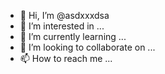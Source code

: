 - 👋 Hi, I’m @asdxxxdsa
- 👀 I’m interested in ...
- 🌱 I’m currently learning ...
- 💞️ I’m looking to collaborate on ...
- 📫 How to reach me ...

<!---
asdxxxdsa/asdxxxdsa is a ✨ special ✨ repository because its `README.md` (this file) appears on your GitHub profile.
You can click the Preview link to take a look at your changes.
--->

